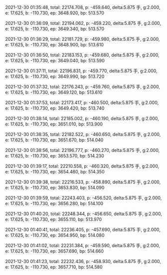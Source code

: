 2021-12-30 01:35:48, total: 22174.708, p: -459.640, delta:5.875 手, g:2.000, e: 17.625, b: -110.730, ep: 3648.920, bp: 513.570

2021-12-30 01:36:09, total: 22194.062, p: -459.220, delta:5.875 手, g:2.000, e: 17.625, b: -110.730, ep: 3649.340, bp: 513.570

2021-12-30 01:36:29, total: 22181.729, p: -459.980, delta:5.875 手, g:2.000, e: 17.625, b: -110.730, ep: 3648.900, bp: 513.610

2021-12-30 01:36:50, total: 22183.153, p: -459.680, delta:5.875 手, g:2.000, e: 17.625, b: -110.730, ep: 3649.040, bp: 513.590

2021-12-30 01:37:11, total: 22196.831, p: -459.770, delta:5.875 手, g:2.000, e: 17.625, b: -110.730, ep: 3649.990, bp: 513.720

2021-12-30 01:37:32, total: 22176.243, p: -459.760, delta:5.875 手, g:2.000, e: 17.625, b: -110.730, ep: 3649.120, bp: 513.610

2021-12-30 01:37:53, total: 22173.417, p: -460.500, delta:5.875 手, g:2.000, e: 17.625, b: -110.730, ep: 3649.420, bp: 513.740

2021-12-30 01:38:14, total: 22185.002, p: -460.190, delta:5.875 手, g:2.000, e: 17.625, b: -110.730, ep: 3651.010, bp: 513.900

2021-12-30 01:38:35, total: 22182.522, p: -460.650, delta:5.875 手, g:2.000, e: 17.625, b: -110.730, ep: 3651.670, bp: 514.040

2021-12-30 01:38:56, total: 22196.777, p: -460.270, delta:5.875 手, g:2.000, e: 17.625, b: -110.730, ep: 3653.570, bp: 514.230

2021-12-30 01:39:17, total: 22210.558, p: -460.320, delta:5.875 手, g:2.000, e: 17.625, b: -110.730, ep: 3654.480, bp: 514.350

2021-12-30 01:39:38, total: 22216.533, p: -458.890, delta:5.875 手, g:2.000, e: 17.625, b: -110.730, ep: 3653.830, bp: 514.090

2021-12-30 01:39:59, total: 22243.403, p: -456.520, delta:5.875 手, g:2.000, e: 17.625, b: -110.730, ep: 3656.280, bp: 514.100

2021-12-30 01:40:20, total: 22248.344, p: -456.650, delta:5.875 手, g:2.000, e: 17.625, b: -110.730, ep: 3655.110, bp: 513.970

2021-12-30 01:40:41, total: 22236.405, p: -457.690, delta:5.875 手, g:2.000, e: 17.625, b: -110.730, ep: 3654.950, bp: 514.080

2021-12-30 01:41:02, total: 22231.384, p: -459.590, delta:5.875 手, g:2.000, e: 17.625, b: -110.730, ep: 3657.690, bp: 514.660

2021-12-30 01:41:23, total: 22232.436, p: -458.930, delta:5.875 手, g:2.000, e: 17.625, b: -110.730, ep: 3657.710, bp: 514.580